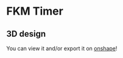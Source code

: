 # FKM Timer

## 3D design 
You can view it and/or export it on [onshape](https://cad.onshape.com/documents/a197fb44982d02cf4b905a34/w/d4d582c400841c8d2afd5356/e/063a9ed468737fb6f67b27f0?renderMode=0&uiState=65d2904a62856512eae60b89)!
